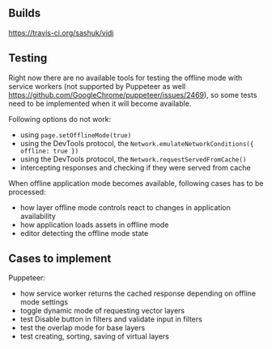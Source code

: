 ## Builds

https://travis-ci.org/sashuk/vidi

## Testing

Right now there are no available tools for testing the offline mode with service workers (not supported by Puppeteer as well https://github.com/GoogleChrome/puppeteer/issues/2469), so some tests need to be implemented when it will become available.

Following options do not work:
- using `page.setOfflineMode(true)`
- using the DevTools protocol, the `Network.emulateNetworkConditions({ offline: true })`
- using the DevTools protocol, the `Network.requestServedFromCache()`
- intercepting responses and checking if they were served from cache

When offline application mode becomes available, following cases has to be processed:
- how layer offline mode controls react to changes in application availability
- how application loads assets in offline mode
- editor detecting the offline mode state


## Cases to implement

Puppeteer:
- how service worker returns the cached response depending on offline mode settings
- toggle dynamic mode of requesting vector layers
- test Disable button in filters and validate input in filters
- test the overlap mode for base layers
- test creating, sorting, saving of virtual layers